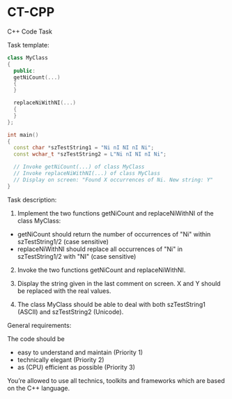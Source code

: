 # CT-CPP
C++ Code Task

Task template:
```cpp
class MyClass
{
  public:
  getNiCount(...)
  {
  }

  replaceNiWithNI(...)
  {
  }
};

int main()
{
  const char *szTestString1 = "Ni nI NI nI Ni";
  const wchar_t *szTestString2 = L"Ni nI NI nI Ni";

  // Invoke getNiCount(...) of class MyClass
  // Invoke replaceNiWithNI(...) of class MyClass
  // Display on screen: "Found X occurrences of Ni. New string: Y"
}
```

Task description:

1. Implement the two functions getNiCount and replaceNiWithNI of the class MyClass:
- getNiCount should return the number of occurrences of "Ni" within szTestString1/2 (case sensitive)
- replaceNiWithNI should replace all occurrences of "Ni" in szTestString1/2 with "NI" (case sensitive)

2. Invoke the two functions getNiCount and replaceNiWithNI.

3. Display the string given in the last comment on screen. X and Y should be replaced with the real values.

4. The class MyClass should be able to deal with both szTestString1 (ASCII) and szTestString2 (Unicode).

General requirements:

The code should be
- easy to understand and maintain (Priority 1)
- technically elegant (Priority 2)
- as (CPU) efficient as possible (Priority 3)

You’re allowed to use all technics, toolkits and frameworks which are based on the C++ language.
